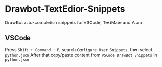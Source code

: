 # Drawbot-TextEdior-Snippets
DrawBot auto-completion snippets for VSCode, TextMate and Atom


## VSCode

Press `Shift + Command + P`, search `Configure User Snippets`, then select. `python.json` 
After that copy/paste content from `VSCode DrawBot Snippets` in `python.json` 
